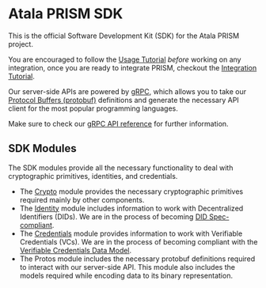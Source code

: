 # Atala PRISM SDK
This is the official Software Development Kit (SDK) for the Atala PRISM project.

You are encouraged to follow the [Usage Tutorial](wiki/usage-tutorial) *before* working on any integration, once you are ready to integrate PRISM, checkout the [Integration Tutorial](wiki/integration-tutorial).

Our server-side APIs are powered by [gRPC](https://grpc.io), which allows you to take our [Protocol Buffers (protobuf)](https://developers.google.com/protocol-buffers/) definitions and generate the necessary API client for the most popular programming languages.

Make sure to check our [gRPC API reference](wiki/grpc/grpc-api) for further information.

## SDK Modules
The SDK modules provide all the necessary functionality to deal with cryptographic primitives, identities, and credentials.

* The [Crypto](wiki/modules/crypto) module provides the necessary cryptographic primitives required mainly by other components.
* The [Identity](wiki/modules/identity) module includes information to work with Decentralized Identifiers (DIDs). We are in the process of becoming [DID Spec-compliant](https://w3c-ccg.github.io/did-spec/).
* The [Credentials](wiki/modules/credentials) module provides information to work with Verifiable Credentials (VCs). We are in the process of becoming compliant with the [Verifiable Credentials Data Model](https://w3c.github.io/vc-data-model/).
* The Protos module includes the necessary protobuf definitions required to interact with our server-side API. This module also includes the models required while encoding data to its binary representation.
